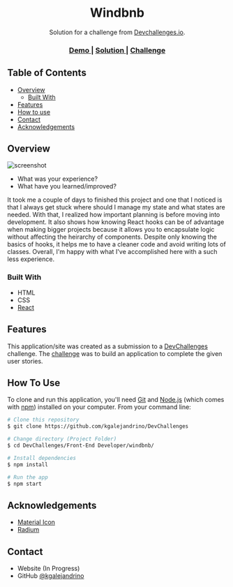 <!-- Please update value in the {}  -->

<h1 align="center">Windbnb</h1>

<div align="center">
   Solution for a challenge from  <a href="http://devchallenges.io" target="_blank">Devchallenges.io</a>.
</div>

<div align="center">
  <h3>
    <a href="https://dc-windbnb.netlify.app/">
      Demo
    </a>
    <span> | </span>
    <a href="https://github.com/kgalejandrino/DevChallenges/tree/main/Front-End%20Developer/windbnb">
      Solution
    </a>
    <span> | </span>
    <a href="https://devchallenges.io/challenges/3JFYedSOZqAxYuOCNmYD">
      Challenge
    </a>
  </h3>
</div>

<!-- TABLE OF CONTENTS -->

## Table of Contents

- [Overview](#overview)
  - [Built With](#built-with)
- [Features](#features)
- [How to use](#how-to-use)
- [Contact](#contact)
- [Acknowledgements](#acknowledgements)

<!-- OVERVIEW -->

## Overview

![screenshot](https://user-images.githubusercontent.com/16707738/92399059-5716eb00-f132-11ea-8b14-bcacdc8ec97b.png)

- What was your experience?
- What have you learned/improved?

It took me a couple of days to finished this project and one that I noticed is that I always get stuck where should I manage my state and what states are needed. With that, I realized how important planning is before moving into development. It also shows how knowing React hooks can be of advantage when making bigger projects because it allows you to encapsulate logic without affecting the heirarchy of components. Despite only knowing the basics of hooks, it helps me to have a cleaner code and avoid writing lots of classes. Overall, I'm happy with what I've accomplished here with a such less experience.

### Built With

<!-- This section should list any major frameworks that you built your project using. Here are a few examples.-->

- HTML
- CSS
- [React](https://reactjs.org/)

## Features

<!-- List the features of your application or follow the template. Don't share the figma file here :) -->

This application/site was created as a submission to a [DevChallenges](https://devchallenges.io/challenges) challenge. The [challenge](https://devchallenges.io/challenges/3JFYedSOZqAxYuOCNmYD) was to build an application to complete the given user stories.

## How To Use

To clone and run this application, you'll need [Git](https://git-scm.com) and [Node.js](https://nodejs.org/en/download/) (which comes with [npm](http://npmjs.com)) installed on your computer. From your command line:

```bash
# Clone this repository
$ git clone https://github.com/kgalejandrino/DevChallenges

# Change directory (Project Folder)
$ cd DevChallenges/Front-End Developer/windbnb/

# Install dependencies
$ npm install

# Run the app
$ npm start
```

## Acknowledgements

<!-- This section should list any articles or add-ons/plugins that helps you to complete the project. This is optional but it will help you in the future. For exmpale -->

- [Material Icon](https://google.github.io/material-design-icons/)
- [Radium](https://formidable.com/open-source/radium/)

## Contact


- Website (In Progress)
- GitHub [@kgalejandrino](https://github.com/kgalejandrino)